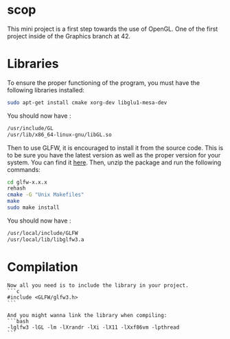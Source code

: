 # scop
 This mini project is a first step towards the use of OpenGL.
 One of the first project inside of the Graphics branch at 42.

# Libraries
 To ensure the proper functioning of the program, you must have the following libraries installed:

 ```bash
 sudo apt-get install cmake xorg-dev libglu1-mesa-dev
 ```

 You should now have :
 ```bash
 /usr/include/GL
 /usr/lib/x86_64-linux-gnu/libGL.so
 ```

 Then to use GLFW, it is encouraged to install it from the source code. This is to be sure you have the latest version as well as the proper version for your system.
 You can find it [here](https://www.glfw.org).
 Then, unzip the package and run the following commands:
 ```bash
 cd glfw-x.x.x
 rehash
 cmake -G "Unix Makefiles"
 make
 sudo make install
 ```

 You should now have :
 ```bash
 /usr/local/include/GLFW
 /usr/local/lib/libglfw3.a
 ```

# Compilation
    Now all you need is to include the library in your project.
    ```c
    #include <GLFW/glfw3.h>
    ```

    And you might wanna link the library when compiling:
    ```bash
    -lglfw3 -lGL -lm -lXrandr -lXi -lX11 -lXxf86vm -lpthread
    ```


